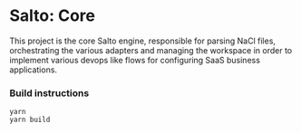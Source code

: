 # Salto: Core

This project is the core Salto engine, responsible for parsing NaCl files, orchestrating the various adapters and managing the workspace in order to implement various devops like flows for configuring SaaS business applications.

### Build instructions

```
yarn
yarn build
```
